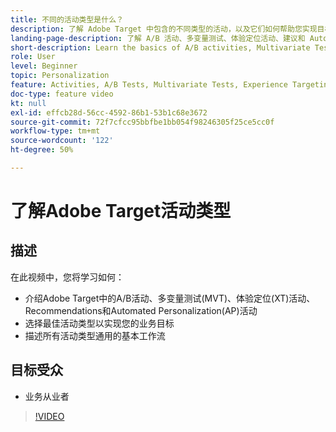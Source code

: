 ```yaml
---
title: 不同的活动类型是什么？
description: 了解 Adobe Target 中包含的不同类型的活动，以及它们如何帮助您实现目标。观看本视频，了解 A/B 活动、多变量测试 (MVT)、体验定位 (XT) 活动、推荐和自动个性化 (AP) 活动的基础知识。
landing-page-description: 了解 A/B 活动、多变量测试、体验定位活动、建议和 Automated Personalization 活动的基础知识。
short-description: Learn the basics of A/B activities, Multivariate Tests, Experience Targeting activities, Recommendations, and Automated Personalization activities.
role: User
level: Beginner
topic: Personalization
feature: Activities, A/B Tests, Multivariate Tests, Experience Targeting, Recommendations, Automated Personalization, Visual Experience Composer (VEC)
doc-type: feature video
kt: null
exl-id: effcb28d-56cc-4592-86b1-53b1c68e3672
source-git-commit: 72f7cfcc95bbfbe1bb054f98246305f25ce5cc0f
workflow-type: tm+mt
source-wordcount: '122'
ht-degree: 50%

---
```


# 了解Adobe Target活动类型

## 描述

在此视频中，您将学习如何：

* 介绍Adobe Target中的A/B活动、多变量测试(MVT)、体验定位(XT)活动、Recommendations和Automated Personalization(AP)活动
* 选择最佳活动类型以实现您的业务目标
* 描述所有活动类型通用的基本工作流

## 目标受众

* 业务从业者

>[!VIDEO](https://video.tv.adobe.com/v/17386/?quality=12)
